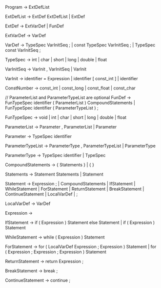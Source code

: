 Program -> ExtDefList

ExtDefList -> ExtDef ExtDefList
            | ExtDef

ExtDef -> ExtVarDef
        | FunDef

ExtVarDef -> VarDef

VarDef -> TypeSpec VarInitSeq ;
        | const TypeSpec VarInitSeq ;
        | TypeSpec const VarInitSeq ;

TypeSpec -> int
          | char
          | short
          | long
          | double
          | float

VarInitSeq -> VarInit , VarInitSeq
            | VarInit

VarInit -> identifier = Expression
         | identifier [ const_int ]
         | identifier

ConstNumber -> const_int
             | const_long
             | const_float
             | const_char

// ParameterList and ParameterTypeList are optional
FunDef -> FunTypeSpec identifier ( ParameterList ) CompoundStatements
        | FunTypeSpec identifier ( ParameterTypeList ) ;

FunTypeSpec -> void
             | int
             | char
             | short
             | long
             | double
             | float

ParameterList -> Parameter , ParameterList
               | Parameter

Parameter -> TypeSpec identifier

ParameterTypeList -> ParameterType , ParameterTypeList
                   | ParameterType

ParameterType -> TypeSpec identifier
               | TypeSpec

CompoundStatements -> { Statements }
                    | { }

Statements -> Statement Statements
            | Statement

Statement -> Expression ;
           | CompoundStatements
           | IfStatement
           | WhileStatement
           | ForStatement
           | ReturnStatement
           | BreakStatement
           | ContinueStatement
           | LocalVarDef
           | ;

LocalVarDef -> VarDef

Expression -> 

IfStatement -> if ( Expression ) Statement else Statement
             | if ( Expression ) Statement

WhileStatement -> while ( Expression ) Statement

ForStatement -> for ( LocalVarDef Expression ; Expression ) Statement
              | for ( Expression ; Expression ; Expression ) Statement

ReturnStatement -> return Expression ;

BreakStatement -> break ;

ContinueStatement -> continue ;
